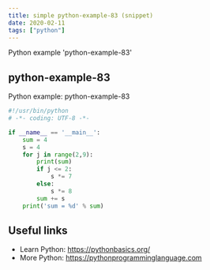 ```yaml
---
title: simple python-example-83 (snippet)
date: 2020-02-11
tags: ["python"]
---
```

Python example 'python-example-83'


## python-example-83

Python example: python-example-83

```python
#!/usr/bin/python
# -*- coding: UTF-8 -*-

if __name__ == '__main__':
    sum = 4
    s = 4
    for j in range(2,9):
        print(sum)
        if j <= 2:
            s *= 7
        else:
            s *= 8
        sum += s
    print('sum = %d' % sum)


```

## Useful links

- Learn Python: https://pythonbasics.org/
- More Python: https://pythonprogramminglanguage.com
